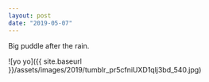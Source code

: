 ```yaml
---
layout: post
date: "2019-05-07"
---
```


Big puddle after the rain.

![yo yo]({{ site.baseurl }}/assets/images/2019/tumblr_pr5cfniUXD1qlj3bd_540.jpg)
